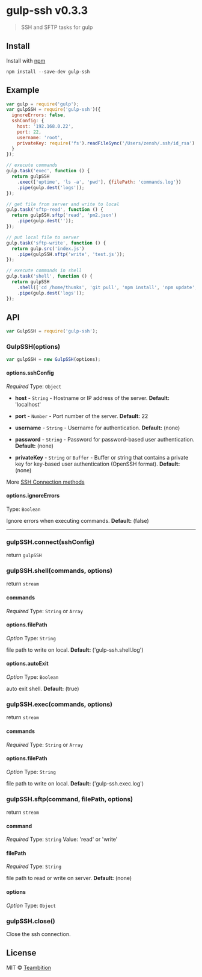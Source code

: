 # gulp-ssh v0.3.3

> SSH and SFTP tasks for gulp


## Install

Install with [npm](https://npmjs.org/package/gulp-ssh)

```
npm install --save-dev gulp-ssh
```


## Example

```js
var gulp = require('gulp');
var gulpSSH = require('gulp-ssh')({
  ignoreErrors: false,
  sshConfig: {
    host: '192.168.0.22',
    port: 22,
    username: 'root',
    privateKey: require('fs').readFileSync('/Users/zensh/.ssh/id_rsa')
  }
});

// execute commands
gulp.task('exec', function () {
  return gulpSSH
    .exec(['uptime', 'ls -a', 'pwd'], {filePath: 'commands.log'})
    .pipe(gulp.dest('logs'));
});

// get file from server and write to local
gulp.task('sftp-read', function () {
  return gulpSSH.sftp('read', 'pm2.json')
    .pipe(gulp.dest(''));
});

// put local file to server
gulp.task('sftp-write', function () {
  return gulp.src('index.js')
    .pipe(gulpSSH.sftp('write', 'test.js'));
});

// execute commands in shell
gulp.task('shell', function () {
  return gulpSSH
    .shell(['cd /home/thunks', 'git pull', 'npm install', 'npm update', 'npm test'], {filePath: 'shell.log'})
    .pipe(gulp.dest('logs'));
});
```

## API

```js
var GulpSSH = require('gulp-ssh');
```

### GulpSSH(options)

```js
var gulpSSH = new GulpSSH(options);
```

#### options.sshConfig

*Required*
Type: `Object`

* **host** - `String` - Hostname or IP address of the server. **Default:** 'localhost'

* **port** - `Number` - Port number of the server. **Default:** 22

* **username** - `String` - Username for authentication. **Default:** (none)

* **password** - `String` - Password for password-based user authentication. **Default:** (none)

* **privateKey** - `String` or `Buffer` - Buffer or string that contains a private key for key-based user authentication (OpenSSH format). **Default:** (none)

More [SSH Connection methods](https://github.com/mscdex/ssh2#connection-methods)

#### options.ignoreErrors

Type: `Boolean`

Ignore errors when executing commands. **Default:** (false)

*****

### gulpSSH.connect(sshConfig)

return `gulpSSH`

### gulpSSH.shell(commands, options)

return `stream`

#### commands

*Required*
Type: `String` or `Array`

#### options.filePath

*Option*
Type: `String`

file path to write on local. **Default:** ('gulp-ssh.shell.log')

#### options.autoExit

*Option*
Type: `Boolean`

auto exit shell. **Default:** (true)

### gulpSSH.exec(commands, options)

return `stream`

#### commands

*Required*
Type: `String` or `Array`

#### options.filePath

*Option*
Type: `String`

file path to write on local. **Default:** ('gulp-ssh.exec.log')


### gulpSSH.sftp(command, filePath, options)

return `stream`

#### command

*Required*
Type: `String`
Value: 'read' or 'write'

#### filePath

*Required*
Type: `String`

file path to read or write on server. **Default:** (none)

#### options

*Option*
Type: `Object`

### gulpSSH.close()

Close the ssh connection.

## License

MIT © [Teambition](http://teambition.com)
